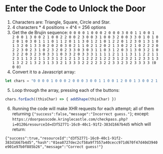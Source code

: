 # Enter the Code to Unlock the Door
1. Characters are: Triangle, Square, Circle and Star.
2. 4 characters * 4 positions = 4^4 = 256 options
3. Get the de Brujin sequence:
`0 0 0 0 1 0 0 0 2 0 0 0 3 0 0 1 1 0 0 1 2 0 0 1 3 0 0 2 1 0 0 2 2 0 0 2 3 0 0 3 1 0 0 3 2 0 0 3 3 0 1 0 1 0 2 0 1 0 3 0 1 1 1 0 1 1 2 0 1 1 3 0 1 2 1 0 1 2 2 0 1 2 3 0 1 3 1 0 1 3 2 0 1 3 3 0 2 0 2 0 3 0 2 1 1 0 2 1 2 0 2 1 3 0 2 2 1 0 2 2 2 0 2 2 3 0 2 3 1 0 2 3 2 0 2 3 3 0 3 0 3 1 1 0 3 1 2 0 3 1 3 0 3 2 1 0 3 2 2 0 3 2 3 0 3 3 1 0 3 3 2 0 3 3 3 1 1 1 1 2 1 1 1 3 1 1 2 2 1 1 2 3 1 1 3 2 1 1 3 3 1 2 1 2 1 3 1 2 2 2 1 2 2 3 1 2 3 2 1 2 3 3 1 3 1 3 2 2 1 3 2 3 1 3 3 2 1 3 3 3 2 2 2 2 3 2 2 3 3 2 3 2 3 3 3 3 (0 0 0) `
4. Convert it to a Javascript array:
```javascript
let chars = "0 0 0 0 1 0 0 0 2 0 0 0 3 0 0 1 1 0 0 1 2 0 0 1 3 0 0 2 1 0 0 2 2 0 0 2 3 0 0 3 1 0 0 3 2 0 0 3 3 0 1 0 1 0 2 0 1 0 3 0 1 1 1 0 1 1 2 0 1 1 3 0 1 2 1 0 1 2 2 0 1 2 3 0 1 3 1 0 1 3 2 0 1 3 3 0 2 0 2 0 3 0 2 1 1 0 2 1 2 0 2 1 3 0 2 2 1 0 2 2 2 0 2 2 3 0 2 3 1 0 2 3 2 0 2 3 3 0 3 0 3 1 1 0 3 1 2 0 3 1 3 0 3 2 1 0 3 2 2 0 3 2 3 0 3 3 1 0 3 3 2 0 3 3 3 1 1 1 1 2 1 1 1 3 1 1 2 2 1 1 2 3 1 1 3 2 1 1 3 3 1 2 1 2 1 3 1 2 2 2 1 2 2 3 1 2 3 2 1 2 3 3 1 3 1 3 2 2 1 3 2 3 1 3 3 2 1 3 3 3 2 2 2 2 3 2 2 3 3 2 3 2 3 3 3 3 0 0 0".split(' ')
```
5. Loop through the array, pressing each of the buttons:
```javascript
chars.forEach((thisChar) => { addShape(thisChar) })
```
6. Running the code will make XHR requests for each attempt; all of them returning `{"success":false,"message":"Incorrect guess."}`; except:
`https://doorpasscode.kringlecastle.com/checkpass.php?i=0120&resourceId=d3f52771-16c0-40c1-91f2-383d1667b4d5` which will return:

`{"success":true,"resourceId":"d3f52771-16c0-40c1-91f2-383d1667b4d5","hash":"01ea8727dec2cf58a9f7557a40cecc971d670f47d40d3940e901e97b0f885b26","message":"Correct guess!"}`
